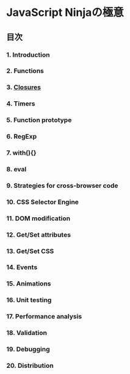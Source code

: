 # JavaScript Ninjaの極意

## 目次

### 1. Introduction
### 2. Functions
### 3. [Closures](03/)
### 4. Timers
### 5. Function prototype
### 6. RegExp
### 7. with(){}
### 8. eval
### 9. Strategies for cross-browser code
### 10. CSS Selector Engine
### 11. DOM modification
### 12. Get/Set attributes
### 13. Get/Set CSS
### 14. Events
### 15. Animations
### 16. Unit testing
### 17. Performance analysis
### 18. Validation
### 19. Debugging
### 20. Distribution

